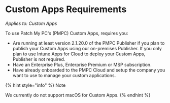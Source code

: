 # Custom Apps Requirements

_Applies to: Custom Apps_

To use Patch My PC's (PMPC) Custom Apps, requires you:

* Are running at least version 2.1.20.0 of the PMPC Publisher if you plan to publish your Custom Apps using our on-premises Publisher. If you only plan to use Intune Apps for Cloud to deploy your Custom Apps, Publisher is not required.
* Have an Enterprise Plus, Enterprise Premium or MSP subscription.
* Have already onboarded to the PMPC Cloud and setup the company you want to use to manage your custom applications.

{% hint style="info" %}
Note

We currently do not support macOS for Custom Apps.
{% endhint %}